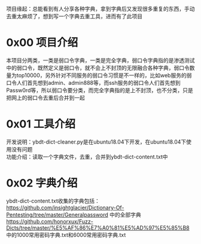 项目缘起：总能看到有人分享各种字典，拿到字典后又发现很多重复的东西，手动去重太麻烦了，想到写一个字典去重工具，进而有了此项目

# 0x00 项目介绍
本项目分两类，一类是弱口令字典，一类是完全字典，弱口令字典指的是渗透测试中的弱口令，既然定义是弱口令，就不会上不封顶的无限融合各种字典，弱口令数量为top10000，另外针对不同服务的弱口令习惯是不一样的，比如web服务的弱口令人们首先想到admin、admin888等，而ssh服务的弱口令人们首先想到Passw0rd等，所以弱口令要分类，而完全字典指的是上不封顶，也不分类，只是把网上的弱口令去重后合并到一起

# 0x01 工具介绍
开发说明：ybdt-dict-cleaner.py是在ubuntu18.04下开发，在ubuntu18.04下使用没有问题  
功能介绍：读取一个字典文件，去重，合并到ybdt-dict-content.txt中

# 0x02 字典介绍
ybdt-dict-content.txt收集的字典包括：  
https://github.com/insightglacier/Dictionary-Of-Pentesting/tree/master/Generalpassword 中的全部字典  
https://github.com/honorxux/Fuzz-Dicts/tree/master/%E5%AF%86%E7%A0%81%E5%AD%97%E5%85%B8 中的1000常用密码字典.txt和6000常用密码字典.txt
